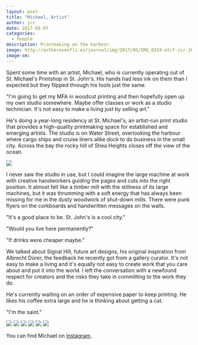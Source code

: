 ```yaml
---
layout: post
title: "Michael, Artist"
author: jcr
date: 2017-05-07
categories:
  - People
description: Printmaking on the harbour.
image: http://astheravenfli.es/journal/img/2017/05/IMG_0324-atrf-jcr-2000-web.jpg
image-sm:
---
```


Spent some time with an artist, Michael, who is currently operating out of St. Michael's Printshop in St. John's. His hands had less ink on them than I expected but they flipped through his tools just the same.

"I'm going to get my MFA in woodcut printing and then hopefully open up my own studio somewhere. Maybe offer classes or work as a studio technician. It's not easy to make a living just by selling art."

He's doing a year-long residency at St. Michael's, an artist-run print studio that provides a high-quality printmaking space for established and emerging artists. The studio is on Water Street, overlooking the harbour where cargo ships and cruise liners alike dock to do business in the small city. Across the bay the rocky hill of Shea Heights closes off the view of the ocean.

<img src="http://astheravenfli.es/journal/img/2017/05/IMG_0349-atrf-jcr-2000-web.jpg">

I never saw the studio in use, but I could imagine the large machine at work with creative handworkers guiding the pages and cuts into the right position. It almost felt like a timber mill with the stillness of its large machines, but it was thrumming with a soft energy that has always been missing for me in the dusty woodwork of shut-down mills. There were punk flyers on the corkboards and handwritten messages on the walls. 

"It's a good place to be. St. John's is a cool city."

"Would you live here permanently?"

"If drinks were cheaper maybe."

We talked about Signal Hill, future art designs, his original inspiration from Albrecht D&uuml;rer, the feedback he recently got from a gallery curator. It's not easy to make a living and it's equally not easy to create work that you care about and put it into the world. I left the conversation with a newfound respect for creators and the risks they take in committing to the work they do.

He's currently waiting on an order of expensive paper to keep printing. He likes his coffee extra large and he is thinking about getting a cat.

"I'm the saint."

<img src="http://astheravenfli.es/journal/img/2017/05/IMG_0328-atrf-jcr-2000-web.jpg">

<img src="http://astheravenfli.es/journal/img/2017/05/IMG_0324-atrf-jcr-2000-web.jpg">

<img src="http://astheravenfli.es/journal/img/2017/05/IMG_0321-atrf-jcr-2000-web.jpg">

<img src="http://astheravenfli.es/journal/img/2017/05/IMG_0339-atrf-jcr-2000-web.jpg">

<img src="http://astheravenfli.es/journal/img/2017/05/IMG_0342-atrf-jcr-2000-web.jpg">

<img src="http://astheravenfli.es/journal/img/2017/05/IMG_0343-atrf-jcr-2000-web.jpg">

You can find Michael on <a href="http://instagram.com/michaelciesielski" target="blank">Instagram</a>.